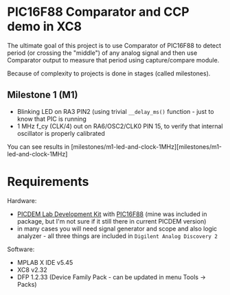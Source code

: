 # PIC16F88 Comparator and CCP demo in XC8

The ultimate goal of this project is to use Comparator of PIC16F88
to detect period (or crossing the "middle") of any analog signal
and then use Comparator output to measure that period using capture/compare
module.

Because of complexity to projects is done in stages (called milestones).

## Milestone 1 (M1)

* Blinking LED on RA3 PIN2 (using trivial `__delay_ms()` function - just
  to know that PIC is running
* 1 MHz f_cy (CLK/4) out on RA6/OSC2/CLK0 PIN 15, to verify
  that internal oscillator is properly calibrated

You can see results in [milestones/m1-led-and-clock-1MHz][milestones/m1-led-and-clock-1MHz]


# Requirements

Hardware:
- [PICDEM Lab Development Kit][DM163045] with [PIC16F88][PIC16F88] (mine was included
  in package, but I'm not sure if it still there in current PICDEM version)
- in many cases you will need signal generator and scope and also logic
  analyzer - all three things are included in `Digilent Analog Discovery 2`

Software:

- MPLAB X IDE v5.45
- XC8 v2.32
- DFP 1.2.33 (Device Family Pack - can be updated in menu Tools -> Packs)

[DM163045]: http://www.microchip.com/Developmenttools/ProductDetails/DM163045 "PICDEM Lab Development Kit"
[PIC16F88]: https://www.microchip.com/wwwproducts/en/PIC16F88 "PIC16F88 Overview"

